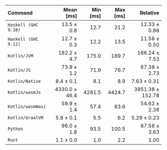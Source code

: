 | Command | Mean [ms] | Min [ms] | Max [ms] | Relative |
|:---|---:|---:|---:|---:|
| `Haskell (GHC 9.10)` | 13.5 ± 0.8 | 12.7 | 21.2 | 12.33 ± 0.86 |
| `Haskell (GHC 9.12)` | 12.7 ± 0.3 | 12.2 | 13.5 | 11.58 ± 0.50 |
| `Kotlin/JVM` | 182.2 ± 4.7 | 175.0 | 189.7 | 166.24 ± 7.53 |
| `Kotlin/JS` | 73.8 ± 1.2 | 71.9 | 76.7 | 67.38 ± 2.73 |
| `Kotlin/Native` | 8.4 ± 0.1 | 8.1 | 8.9 | 7.63 ± 0.31 |
| `Kotlin/wasmJs` | 4330.0 ± 46.4 | 4281.5 | 4424.7 | 3951.38 ± 152.78 |
| `Kotlin/wasmWasi` | 59.9 ± 1.4 | 57.4 | 63.6 | 54.62 ± 2.38 |
| `Kotlin/GraalVM` | 5.8 ± 0.1 | 5.5 | 6.2 | 5.29 ± 0.23 |
| `Python` | 96.0 ± 1.8 | 93.5 | 100.5 | 87.58 ± 3.63 |
| `Rust` | 1.1 ± 0.0 | 1.0 | 2.2 | 1.00 |
